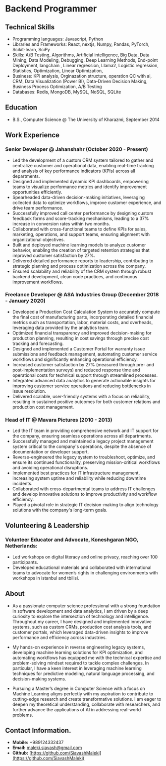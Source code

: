 # Backend Programmer 

## Technical Skills
- Programming languages: Javascript, Python
- Libraries and Frameworks: React, nextjs, Numpy, Pandas, PyTorch, Scikit-​learn, SciPy
- Skills: A/​B ​Testing, Algorithms, Artificial ​intelligence, Big ​Data, Data ​Mining, Data ​Modeling, Debugging, Deep ​Learning ​Methods, End-​point ​Deployment, langchain ​, Linear ​regression, Llama2, Logistic ​regression, Statistics, Optimization, Linear Optimization,
- Business: KPI analysis, Orginazation structure, operation QC with ai, CRM, Data Visualization (Power BI), Data-Driven Decision Making, Business Process Optimization, A/B Testing
- Databases: Redis, MongoDB, MySQL, NoSQL, SQLite

## Education
- B.S., Computer Science @ The University of Kharazmi, September 2014

## Work Experience
### Senior Developer @ Jahanshahr (October 2020 - Present)
- Led the development of a custom CRM system tailored to gather and centralize customer and operational data, enabling real-time tracking and analysis of key performance indicators (KPIs) across all departments.
- Designed and implemented dynamic KPI dashboards, empowering teams to visualize performance metrics and identify improvement opportunities efficiently.
- Spearheaded data-driven decision-making initiatives, leveraging collected data to optimize workflows, improve customer experience, and drive team performance.
- Successfully improved call center performance by designing custom feedback forms and score-tracking mechanisms, leading to a 37% increase in conversion rates within two months.
- Collaborated with cross-functional teams to define KPIs for sales, marketing, operations, and support teams, ensuring alignment with organizational objectives.
- Built and deployed machine learning models to analyze customer behavior, enabling the creation of targeted retention strategies that improved customer satisfaction by 27%.
- Delivered detailed performance reports to leadership, contributing to strategic planning and process optimization across the company.
- Ensured scalability and reliability of the CRM system through robust backend development, clean code practices, and continuous improvement workflows.
  

### Freelance Developer @ ASA Industries Group (December 2018 - January 2020)
- Developed a Production Cost Calculation System to accurately compute the final cost of manufacturing parts, incorporating detailed financial metrics such as transportation, labor, material costs, and overheads, leveraging data provided by the analytics team.
- Optimized financial transparency and improved decision-making for production planning, resulting in cost savings through precise cost tracking and forecasting.
- Designed and implemented a Customer Portal for warranty issue submissions and feedback management, automating customer service workflows and significantly enhancing operational efficiency.
- Increased customer satisfaction by 27% (measured through pre- and post-implementation surveys) and reduced response time and operational costs for technical support through streamlined processes.
- Integrated advanced data analytics to generate actionable insights for improving customer service operations and reducing bottlenecks in issue resolution.
- Delivered scalable, user-friendly systems with a focus on reliability, resulting in sustained positive outcomes for both customer relations and production cost management.


### Head of IT @ Mavara Pictures (2010 - 2013)
- Led the IT team in providing comprehensive network and IT support for the company, ensuring seamless operations across all departments.
- Successfully managed and maintained a legacy project management system critical to the company's operations, despite the absence of documentation or developer support.
- Reverse-engineered the legacy system to troubleshoot, optimize, and ensure its continued functionality, preserving mission-critical workflows and avoiding operational disruptions.
- Implemented best practices for IT infrastructure management, increasing system uptime and reliability while reducing downtime incidents.
- Collaborated with cross-departmental teams to address IT challenges and develop innovative solutions to improve productivity and workflow efficiency.
- Played a pivotal role in strategic IT decision-making to align technology solutions with the company's long-term goals.

## Volunteering  & Leadership 

### Volunteer Educator and Advocate, Koneshgaran NGO, Netherlands: 
- Led workshops on digital literacy and online privacy, reaching over 100 participants.
- Developed educational materials and collaborated with international teams to
  advocate for women’s rights in challenging environments with workshops in
  istanbul and tbilisi.

## About
- As a passionate computer science professional with a strong foundation in software development and data analytics, I am driven by a deep curiosity to explore the intersection of technology and intelligence. Throughout my career, I have designed and implemented innovative systems, such as custom CRMs, production cost analysis tools, and customer portals, which leveraged data-driven insights to improve performance and efficiency across industries.

- My hands-on experience in reverse engineering legacy systems, developing machine learning solutions for KPI optimization, and automating workflows has equipped me with the technical expertise and problem-solving mindset required to tackle complex challenges. In particular, I have a keen interest in leveraging machine learning techniques for predictive modeling, natural language processing, and decision-making systems.

- Pursuing a Master’s degree in Computer Science with a focus on Machine Learning aligns perfectly with my aspiration to contribute to cutting-edge research and create transformative solutions. I am eager to deepen my theoretical understanding, collaborate with researchers, and further advance the applications of AI in addressing real-world problems.

  
## Contact Information.
  
- **Mobile:** +989124332437
- **Email:** [maleki.siavash@gmail.com](mailto:maleki.siavash@gmail.com)
-  **Github:** [https://github.com/SiavashMaleki](https://github.com/SiavashMaleki)

